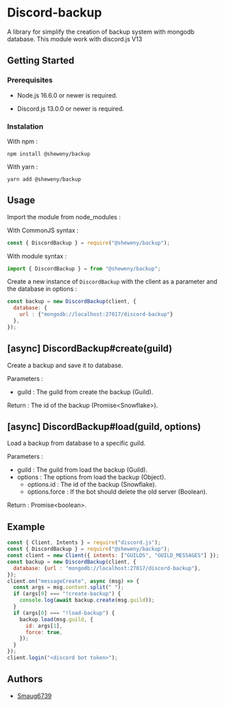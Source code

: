 # Discord-backup

A library for simplify the creation of backup system with mongodb database.
This module work with discord.js V13

## Getting Started

### Prerequisites

- Node.js 16.6.0 or newer is required.

- Discord.js 13.0.0 or newer is required.

### Instalation

With npm :

```sh-session
npm install @sheweny/backup
```

With yarn :

```sh-session
yarn add @sheweny/backup
```

## Usage

Import the module from node_modules :

With CommonJS syntax :

```js
const { DiscordBackup } = require("@sheweny/backup");
```

With module syntax :

```js
import { DiscordBackup } = from "@sheweny/backup";
```

Create a new instance of `DiscordBackup` with the client as a parameter and the database in options :

```js
const backup = new DiscordBackup(client, {
  database: { 
    url : {"mongodb://localhost:27017/discord-backup"} 
  },
});
```

## [async] DiscordBackup#create(guild)

Create a backup and save it to database.

Parameters :

- guild : The guild from create the backup (Guild).

Return : The id of the backup (Promise\<Snowflake>).

## [async] DiscordBackup#load(guild, options)

Load a backup from database to a specific guild.

Parameters :

- guild : The guild from load the backup (Guild).
- options : The options from load the backup (Object).
  - options.id : The id of the backup (Snowflake).
  - options.force : If the bot should delete the old server (Boolean).

Return : Promise\<boolean>.

## Example

```js
const { Client, Intents } = require("discord.js");
const { DiscordBackup } = require("@sheweny/backup");
const client = new Client({ intents: ["GUILDS", "GUILD_MESSAGES"] });
const backup = new DiscordBackup(client, {
  database: {url : "mongodb://localhost:27017/discord-backup"},
});
client.on("messageCreate", async (msg) => {
  const args = msg.content.split(" ");
  if (args[0] === "!create-backup") {
    console.log(await backup.create(msg.guild));
  }
  if (args[0] === "!load-backup") {
    backup.load(msg.guild, {
      id: args[1],
      force: true,
    });
  }
});
client.login("<discord bot token>");
```

## Authors

- [Smaug6739](https://github.com/Smaug6739)
